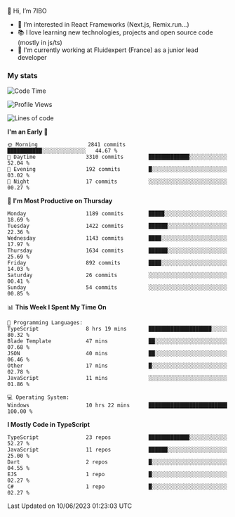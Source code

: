 👋 Hi, I’m 7IBO

- 👀 I’m interested in React Frameworks (Next.js, Remix.run...)
- 📚 I love learning new technologies, projects and open source code (mostly in js/ts)
- 💼 I'm currently working at Fluidexpert (France) as a junior lead developer

### My stats
<!--START_SECTION:waka-->
![Code Time](http://img.shields.io/badge/Code%20Time-15%20hrs%2054%20mins-blue)

![Profile Views](http://img.shields.io/badge/Profile%20Views-70-blue)

![Lines of code](https://img.shields.io/badge/From%20Hello%20World%20I%27ve%20Written-8.1%20million%20lines%20of%20code-blue)

**I'm an Early 🐤** 

```text
🌞 Morning                2841 commits        ███████████░░░░░░░░░░░░░░   44.67 % 
🌆 Daytime                3310 commits        █████████████░░░░░░░░░░░░   52.04 % 
🌃 Evening                192 commits         █░░░░░░░░░░░░░░░░░░░░░░░░   03.02 % 
🌙 Night                  17 commits          ░░░░░░░░░░░░░░░░░░░░░░░░░   00.27 % 
```
📅 **I'm Most Productive on Thursday** 

```text
Monday                   1189 commits        █████░░░░░░░░░░░░░░░░░░░░   18.69 % 
Tuesday                  1422 commits        ██████░░░░░░░░░░░░░░░░░░░   22.36 % 
Wednesday                1143 commits        ████░░░░░░░░░░░░░░░░░░░░░   17.97 % 
Thursday                 1634 commits        ██████░░░░░░░░░░░░░░░░░░░   25.69 % 
Friday                   892 commits         ████░░░░░░░░░░░░░░░░░░░░░   14.03 % 
Saturday                 26 commits          ░░░░░░░░░░░░░░░░░░░░░░░░░   00.41 % 
Sunday                   54 commits          ░░░░░░░░░░░░░░░░░░░░░░░░░   00.85 % 
```


📊 **This Week I Spent My Time On** 

```text
💬 Programming Languages: 
TypeScript               8 hrs 19 mins       ████████████████████░░░░░   80.32 % 
Blade Template           47 mins             ██░░░░░░░░░░░░░░░░░░░░░░░   07.68 % 
JSON                     40 mins             ██░░░░░░░░░░░░░░░░░░░░░░░   06.46 % 
Other                    17 mins             █░░░░░░░░░░░░░░░░░░░░░░░░   02.78 % 
JavaScript               11 mins             ░░░░░░░░░░░░░░░░░░░░░░░░░   01.86 % 

💻 Operating System: 
Windows                  10 hrs 22 mins      █████████████████████████   100.00 % 
```

**I Mostly Code in TypeScript** 

```text
TypeScript               23 repos            █████████████░░░░░░░░░░░░   52.27 % 
JavaScript               11 repos            ██████░░░░░░░░░░░░░░░░░░░   25.00 % 
Dart                     2 repos             █░░░░░░░░░░░░░░░░░░░░░░░░   04.55 % 
EJS                      1 repo              █░░░░░░░░░░░░░░░░░░░░░░░░   02.27 % 
C#                       1 repo              █░░░░░░░░░░░░░░░░░░░░░░░░   02.27 % 
```




 Last Updated on 10/06/2023 01:23:03 UTC
<!--END_SECTION:waka-->
